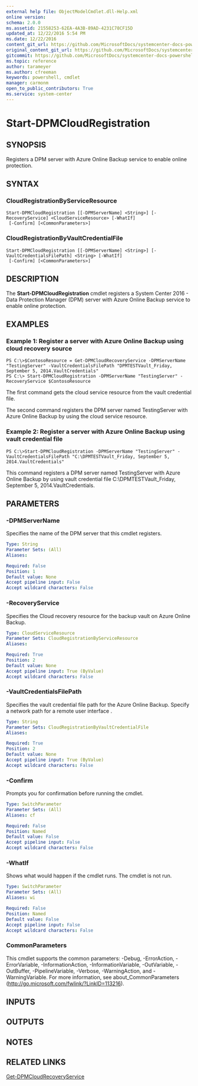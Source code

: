 ```yaml
---
external help file: ObjectModelCmdlet.dll-Help.xml
online version: 
schema: 2.0.0
ms.assetid: 21558253-62EA-4A3B-89AD-4231C78CF15D
updated_at: 12/22/2016 5:54 PM
ms.date: 12/22/2016
content_git_url: https://github.com/MicrosoftDocs/systemcenter-docs-powershell/blob/live/systemcenter-cmdlets/SystemCenter2016/DataProtectionManager/vlatest/Start-DPMCloudRegistration.md
original_content_git_url: https://github.com/MicrosoftDocs/systemcenter-docs-powershell/blob/live/systemcenter-cmdlets/SystemCenter2016/DataProtectionManager/vlatest/Start-DPMCloudRegistration.md
gitcommit: https://github.com/MicrosoftDocs/systemcenter-docs-powershell/blob/17c3a51bd892aad46c731d9f381f0704b4815004/systemcenter-cmdlets/SystemCenter2016/DataProtectionManager/vlatest/Start-DPMCloudRegistration.md
ms.topic: reference
author: tarameyer
ms.author: cfreeman
keywords: powershell, cmdlet
manager: carmonm
open_to_public_contributors: True
ms.service: system-center
---
```


# Start-DPMCloudRegistration

## SYNOPSIS
Registers a DPM server with Azure Online Backup service to enable online protection.

## SYNTAX

### CloudRegistrationByServiceResource
```
Start-DPMCloudRegistration [[-DPMServerName] <String>] [-RecoveryService] <CloudServiceResource> [-WhatIf]
 [-Confirm] [<CommonParameters>]
```

### CloudRegistrationByVaultCredentialFile
```
Start-DPMCloudRegistration [[-DPMServerName] <String>] [-VaultCredentialsFilePath] <String> [-WhatIf]
 [-Confirm] [<CommonParameters>]
```

## DESCRIPTION
The **Start-DPMCloudRegistration** cmdlet registers a System Center 2016 - Data Protection Manager (DPM) server with Azure Online Backup service to enable online protection.

## EXAMPLES

### Example 1: Register a server with Azure Online Backup using cloud recovery source
```
PS C:\>$ContosoResource = Get-DPMCloudRecoveryService -DPMServerName "TestingServer" -VaultCredentialsFilePath "DPMTESTVault_Friday, September 5, 2014.VaultCredentials"
PS C:\> Start-DPMCloudRegistration -DPMServerName "TestingServer" -RecoveryService $ContosoResource
```

The first command gets the cloud service resource from the vault credential file.

The second command registers the DPM server named TestingServer with Azure Online Backup by using the cloud service resource.

### Example 2: Register a server with Azure Online Backup using vault credential file
```
PS C:\>Start-DPMCloudRegistration -DPMServerName "TestingServer" -VaultCredentialsFilePath "C:\DPMTESTVault_Friday, September 5, 2014.VaultCredentials"
```

This command registers a DPM server named TestingServer with Azure Online Backup by using vault credential file C:\DPMTESTVault_Friday, September 5, 2014.VaultCredentials.

## PARAMETERS

### -DPMServerName
Specifies the name of the DPM server that this cmdlet registers.

```yaml
Type: String
Parameter Sets: (All)
Aliases: 

Required: False
Position: 1
Default value: None
Accept pipeline input: False
Accept wildcard characters: False
```

### -RecoveryService
Specifies the Cloud recovery resource for the backup vault on Azure Online Backup.

```yaml
Type: CloudServiceResource
Parameter Sets: CloudRegistrationByServiceResource
Aliases: 

Required: True
Position: 2
Default value: None
Accept pipeline input: True (ByValue)
Accept wildcard characters: False
```

### -VaultCredentialsFilePath
Specifies the vault credential file path for the Azure Online Backup.
Specify a network path for a remote user interface .

```yaml
Type: String
Parameter Sets: CloudRegistrationByVaultCredentialFile
Aliases: 

Required: True
Position: 2
Default value: None
Accept pipeline input: True (ByValue)
Accept wildcard characters: False
```

### -Confirm
Prompts you for confirmation before running the cmdlet.

```yaml
Type: SwitchParameter
Parameter Sets: (All)
Aliases: cf

Required: False
Position: Named
Default value: False
Accept pipeline input: False
Accept wildcard characters: False
```

### -WhatIf
Shows what would happen if the cmdlet runs.
The cmdlet is not run.

```yaml
Type: SwitchParameter
Parameter Sets: (All)
Aliases: wi

Required: False
Position: Named
Default value: False
Accept pipeline input: False
Accept wildcard characters: False
```

### CommonParameters
This cmdlet supports the common parameters: -Debug, -ErrorAction, -ErrorVariable, -InformationAction, -InformationVariable, -OutVariable, -OutBuffer, -PipelineVariable, -Verbose, -WarningAction, and -WarningVariable. For more information, see about_CommonParameters (http://go.microsoft.com/fwlink/?LinkID=113216).

## INPUTS

## OUTPUTS

## NOTES

## RELATED LINKS

[Get-DPMCloudRecoveryService](xref:SystemCenter2016/DataProtectionManager/vlatest/Get-DPMCloudRecoveryService.md)

